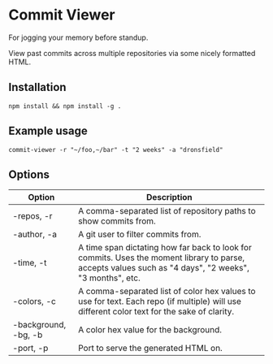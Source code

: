 # Commit Viewer

For jogging your memory before standup.

View past commits across multiple repositories via some nicely formatted HTML.

## Installation

```
npm install && npm install -g .
```


## Example usage

```
commit-viewer -r "~/foo,~/bar" -t "2 weeks" -a "dronsfield"
```

## Options

| Option | Description |
| --- | --- |
| -repos, -r |             A comma-separated list of repository paths to show commits from. |
| -author, -a |            A git user to filter commits from. |
| -time, -t |              A time span dictating how far back to look for commits. Uses the moment library to parse, accepts values such as "4 days", "2 weeks", "3 months", etc. |
| -colors, -c |            A comma-separated list of color hex values to use for text. Each repo (if multiple) will use different color text for the sake of clarity. |
| -background, -bg, -b |   A color hex value for the background. |
| -port, -p |              Port to serve the generated HTML on. |

